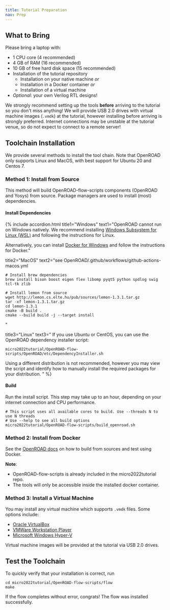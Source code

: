 ```yaml
---
title: Tutorial Preparation
nav: Prep
---
```


## What to Bring

Please bring a laptop with:

* 1 CPU core (4 recommended)
* 4 GB of RAM (16 recommended)
* 10 GB of free hard disk space (15 recommended)
* Installation of the tutorial repository
  * Installation on your native machine *or*
  * Installation in a Docker container *or*
  * Installation of a virtual machine
* *Optional*: your own Verilog RTL designs!

We strongly recommend setting up the tools **before** arriving to the tutorial so you don't miss anything! We will provide
USB 2.0 drives with virtual machine images (`.vmdk`) at the tutorial, however installing before arriving is strongly
preferred. Internet connections may be unstable at the tutorial venue, so do not expect to connect to a remote server!

## Toolchain Installation

We provide several methods to install the tool chain. Note that OpenROAD only supports Linux and MacOS, with best
support for Ubuntu 20 and Centos 7.

### Method 1: Install from Source

This method will build OpenROAD-flow-scripts components (OpenROAD and Yosys) from source. Package managers are used to
install (most) dependencies.

#### Install Dependencies

{% include accordion.html
title1="Windows"
text1="OpenROAD cannot run on Windows natively. We recommend installing [Windows Subsystem for Linux (WSL)](https://docs.microsoft.com/en-us/windows/wsl/install)
and following the instructions for Linux.

Alternatively, you can install [Docker for Windows](https://docs.docker.com/desktop/install/windows-install/) and follow the instructions for Docker."

title2="MacOS" 
text2="see OpenROAD/.github/workflows/github-actions-macos.yml

```
# Install brew dependencies
brew install bison boost eigen flex libomp pyqt5 python spdlog swig tcl-tk zlib

# Install lemon from source
wget http://lemon.cs.elte.hu/pub/sources/lemon-1.3.1.tar.gz
tar -xf lemon-1.3.1.tar.gz
cd lemon-1.3.1
cmake -B build .
cmake --build build -j --target install
```
"

title3="Linux"
text3="
If you use Ubuntu or CentOS, you can use the OpenROAD dependency installer script:
```
micro2022tutorial/OpenROAD-flow-scripts/OpenROAD/etc/DependencyInstaller.sh
```
Using a different distribution is not recommended, however you may view the script and identify how to manually install
the required packages for your distribution.
"
%}

#### Build

Run the install script. This step may take up to an hour, depending on your internet connection and CPU performance.
```
# This script uses all available cores to build. Use --threads N to use N threads
# Use --help to see all build options
micro2022tutorial/OpenROAD-flow-scripts/build_openroad.sh
```

### Method 2: Install from Docker

See the [OpenROAD docs](https://openroad.readthedocs.io/en/latest/user/BuildWithDocker.html) on how to build from
sources and test using Docker.

**Note**:
* OpenROAD-flow-scripts is already included in the micro2022tutorial repo.
* The tools will only be accessible inside the installed docker container.

### Method 3: Install a Virtual Machine

You may install any virtual machine which supports `.vmdk` files. Some options include:

* [Oracle VirtualBox](https://www.virtualbox.org)
* [VMWare Workstation Player](https://www.vmware.com/products/workstation-player/workstation-player-evaluation.html)
* [Microsoft Windows Hyper-V](https://docs.microsoft.com/en-us/virtualization/hyper-v-on-windows/quick-start/enable-hyper-v)

Virtual machine images will be provided at the tutorial via USB 2.0 drives.

## Test the Toolchain

To quickly verify that your installation is correct, run
```
cd micro2022tutorial/OpenROAD-flow-scripts/flow
make
```
If the flow completes without error, congrats! The flow was installed successfully.

